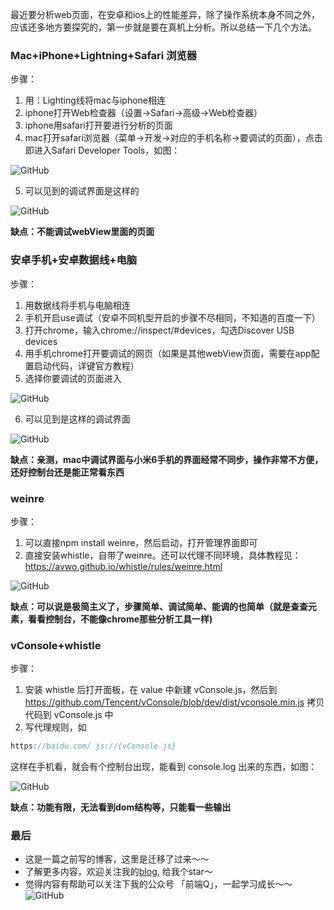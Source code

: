最近要分析web页面，在安卓和ios上的性能差异，除了操作系统本身不同之外，应该还多地方要探究的，第一步就是要在真机上分析。所以总结一下几个方法。

### Mac+iPhone+Lightning+Safari 浏览器

步骤：

1. 用：Lighting线将mac与iphone相连
2. iphone打开Web检查器（设置->Safari->高级->Web检查器）
3. iphone用safari打开要进行分析的页面
4. mac打开safari浏览器（菜单->开发->对应的手机名称->要调试的页面），点击即进入Safari Developer Tools，如图：

![GitHub](https://raw.githubusercontent.com/LuckyWinty/blog/master/images/mobile-debug-method/1570592657689.jpg)

5. 可以见到的调试界面是这样的

![GitHub](https://raw.githubusercontent.com/LuckyWinty/blog/master/images/mobile-debug-method/911587-20171217173006218-1235538422.png)

**缺点：不能调试webView里面的页面**

 

### 安卓手机+安卓数据线+电脑

步骤：

1. 用数据线将手机与电脑相连
2. 手机开启use调试（安卓不同机型开启的步骤不尽相同，不知道的百度一下）
3. 打开chrome，输入chrome://inspect/#devices，勾选Discover USB devices
4. 用手机chrome打开要调试的网页（如果是其他webView页面，需要在app配置启动代码，详键官方教程）
5. 选择你要调试的页面进入

![GitHub](https://raw.githubusercontent.com/LuckyWinty/blog/master/images/mobile-debug-method/WechatIMG97.png)

6. 可以见到是这样的调试界面

![GitHub](https://raw.githubusercontent.com/LuckyWinty/blog/master/images/mobile-debug-method/911587-20171217164744030-248895045.png)

**缺点：亲测，mac中调试界面与小米6手机的界面经常不同步，操作非常不方便，还好控制台还是能正常看东西**

### weinre

步骤：

1. 可以直接npm install weinre，然后启动，打开管理界面即可
2. 直接安装whistle，自带了weinre。还可以代理不同环境，具体教程见：https://avwo.github.io/whistle/rules/weinre.html

![GitHub](https://raw.githubusercontent.com/LuckyWinty/blog/master/images/mobile-debug-method/911587-20171217172448171-458034262.png)

**缺点：可以说是极简主义了，步骤简单、调试简单、能调的也简单（就是查查元素，看看控制台，不能像chrome那些分析工具一样)**

### vConsole+whistle

步骤：

1. 安装 whistle 后打开面板，在 value 中新建 vConsole.js，然后到 https://github.com/Tencent/vConsole/blob/dev/dist/vconsole.min.js 拷贝代码到 vConsole.js 中
2. 写代理规则，如
```js
https://baidu.com/ js://{vConsole.js}
```
这样在手机看，就会有个控制台出现，能看到 console.log 出来的东西，如图：

![GitHub](https://raw.githubusercontent.com/Tencent/vConsole/dev/example/snapshot/log_panel.png)

**缺点：功能有限，无法看到dom结构等，只能看一些输出**

 ### 最后
+ 这是一篇之前写的博客，这里是迁移了过来～～
+ 了解更多内容，欢迎关注我的[blog](https://github.com/LuckyWinty/blog), 给我个star～
+ 觉得内容有帮助可以关注下我的公众号 「前端Q」，一起学习成长～～
![GitHub](https://user-gold-cdn.xitu.io/2019/9/6/16d0486eb83cf250?w=2800&h=800&f=jpeg&s=174941)